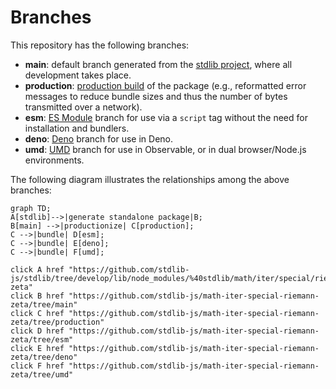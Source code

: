 <!--

@license Apache-2.0

Copyright (c) 2022 The Stdlib Authors.

Licensed under the Apache License, Version 2.0 (the "License");
you may not use this file except in compliance with the License.
You may obtain a copy of the License at

    http://www.apache.org/licenses/LICENSE-2.0

Unless required by applicable law or agreed to in writing, software
distributed under the License is distributed on an "AS IS" BASIS,
WITHOUT WARRANTIES OR CONDITIONS OF ANY KIND, either express or implied.
See the License for the specific language governing permissions and
limitations under the License.

-->

# Branches

This repository has the following branches:

-   **main**: default branch generated from the [stdlib project][stdlib-url], where all development takes place.
-   **production**: [production build][production-url] of the package (e.g., reformatted error messages to reduce bundle sizes and thus the number of bytes transmitted over a network).
-   **esm**: [ES Module][esm-url] branch for use via a `script` tag without the need for installation and bundlers.
-   **deno**: [Deno][deno-url] branch for use in Deno.
-   **umd**: [UMD][umd-url] branch for use in Observable, or in dual browser/Node.js environments.

The following diagram illustrates the relationships among the above branches:

```mermaid
graph TD;
A[stdlib]-->|generate standalone package|B;
B[main] -->|productionize| C[production];
C -->|bundle| D[esm];
C -->|bundle| E[deno];
C -->|bundle| F[umd];

click A href "https://github.com/stdlib-js/stdlib/tree/develop/lib/node_modules/%40stdlib/math/iter/special/riemann-zeta"
click B href "https://github.com/stdlib-js/math-iter-special-riemann-zeta/tree/main"
click C href "https://github.com/stdlib-js/math-iter-special-riemann-zeta/tree/production"
click D href "https://github.com/stdlib-js/math-iter-special-riemann-zeta/tree/esm"
click E href "https://github.com/stdlib-js/math-iter-special-riemann-zeta/tree/deno"
click F href "https://github.com/stdlib-js/math-iter-special-riemann-zeta/tree/umd"
```

[stdlib-url]: https://github.com/stdlib-js/stdlib/tree/develop/lib/node_modules/%40stdlib/math/iter/special/riemann-zeta
[production-url]: https://github.com/stdlib-js/math-iter-special-riemann-zeta/tree/production
[deno-url]: https://github.com/stdlib-js/math-iter-special-riemann-zeta/tree/deno
[umd-url]: https://github.com/stdlib-js/math-iter-special-riemann-zeta/tree/umd
[esm-url]: https://github.com/stdlib-js/math-iter-special-riemann-zeta/tree/esm